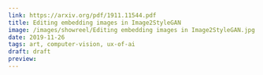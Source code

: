 ```yaml
---
link: https://arxiv.org/pdf/1911.11544.pdf
title: Editing embedding images in Image2StyleGAN
image: /images/showreel/Editing embedding images in Image2StyleGAN.jpg
date: 2019-11-26
tags: art, computer-vision, ux-of-ai
draft: draft
preview:
---
```



